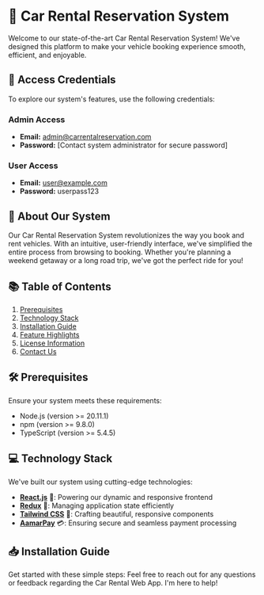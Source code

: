 # 🚗 Car Rental Reservation System

Welcome to our state-of-the-art Car Rental Reservation System! We've designed this platform to make your vehicle booking experience smooth, efficient, and enjoyable.

## 🔐 Access Credentials

To explore our system's features, use the following credentials:

### Admin Access

- **Email:** admin@carrentalreservation.com
- **Password:** [Contact system administrator for secure password]

### User Access

- **Email:** user@example.com
- **Password:** userpass123

## 🌟 About Our System

Our Car Rental Reservation System revolutionizes the way you book and rent vehicles. With an intuitive, user-friendly interface, we've simplified the entire process from browsing to booking. Whether you're planning a weekend getaway or a long road trip, we've got the perfect ride for you!

## 📚 Table of Contents

1. [Prerequisites](#prerequisites)
2. [Technology Stack](#technology-stack)
3. [Installation Guide](#installation-guide)
4. [Feature Highlights](#feature-highlights)
5. [License Information](#license-information)
6. [Contact Us](#contact-us)

## 🛠 Prerequisites

Ensure your system meets these requirements:

- Node.js (version >= 20.11.1)
- npm (version >= 9.8.0)
- TypeScript (version >= 5.4.5)

## 💻 Technology Stack

We've built our system using cutting-edge technologies:

- **[React.js](https://reactjs.org/)** 🚀: Powering our dynamic and responsive frontend
- **[Redux](https://redux.js.org/)** 🔄: Managing application state efficiently
- **[Tailwind CSS](https://tailwindcss.com/)** 🎨: Crafting beautiful, responsive components
- **[AamarPay](https://aamarpay.com/)** 💳: Ensuring secure and seamless payment processing

## 📥 Installation Guide

Get started with these simple steps:
Feel free to reach out for any questions or feedback regarding the Car Rental Web App. I'm here to help!
